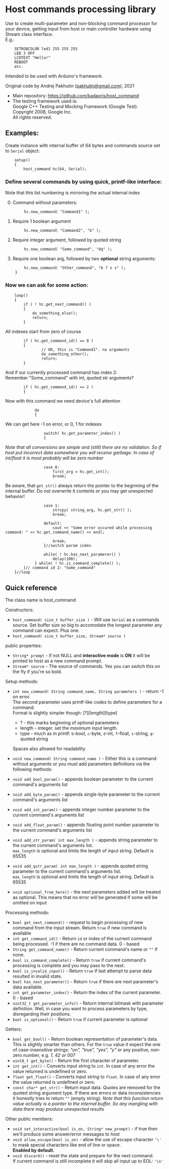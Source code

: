 # Host commands processing library

Use to create multi-parameter and non-blocking command processor for your device,
getting input from host or main controller hardware using Stream class interface.  
E.g.:

        SETRGBCOLOR led1 255 255 255
        LED 3 OFF
        LCDTEXT "Hello!"
        REBOOT
        etc.

Intended to be used with Arduino's framework.  

Original code by Andrej Pakhutin (pakhutin@gmail.com), 2021
* Main repository: <https://github.com/kadavris/host_command>
* The testing framework used is:  
Google C++ Testing and Mocking Framework (Google Test).  
Copyright 2008, Google Inc.  
All rights reserved.  

## Examples:
Create instance with internal buffer of 64 bytes and commands source set to `Serial` object:

        setup()
        {
            host_command hc(64, Serial);

### Define several commands by using quick, printf-like interface:
Note that this list numbering is mirroring the actual internal index

0) Command without parameters:

            hc.new_command( "Command1" );

1) Require 1 boolean argument

            hc.new_command( "Command2", "b" );

2) Require integer argument, followed by quoted string

            hc.new_command( "Some_command", "dq" );

3) Require one boolean arg, followed by two **optional** string arguments:

            hc.new_command( "Other_command", "b ? s s" );
        }

### Now we can ask for some action:

        loop()
        {
            if ( ! hc.get_next_command() )
            {
                do_something_else();
                return;
            }

All indexes start from zero of course

            if ( hc.get_command_id() == 0 )
            {
                    // OK, this is "Command1". no arguments
                    do_something_other();
                    return;
            }

And if our currently processed command has index 2:  
Remember "Some_command" with int, quoted str arguments?

            if ( hc.get_command_id() == 2 )
            {

Now with this command we need device's full attention

                 do
                 {

We can get here -1 on error, or 0, 1 for indexes

                     switch( hc.get_parameter_index() )
                     {

*Note that all conversions are simple and (still) there are no validation. So if host put incorrect data somewhere you will receive garbage. In case of int/float it is most probably will be zero number*

                     case 0:
                         first_arg = hc.get_int();
                         break;

Be aware, that `get_str()` always return the pointer to the beginning of the internal buffer. Do not overwrite it contents or you may get unexpected behavior!

                     case 1:
                         strcpy( string_arg, hc.get_str() );
                         break;

                     default:
                         cout << "Some error occured while processing command: " << hc.get_command_name() << endl;

                         break;
                     }//switch param index

                     while( ! hc.has_next_paramerer() )
                         delay(100);
                 } while( ! hc.is_command_complete() );
            }// command id 2: "Some_command"
        }//loop

## Quick reference
The class name is host_command

Constructors:
* `host_command( size_t buffer_size )` - Will use `Serial` as a commands source. Set buffer size so big to accomodate the longest parameter any command can expect. Plus one.
* `host_command( size_t buffer_size, Stream* source )`

public properties:
* `String* prompt` - if not NULL and **interactive mode** is **ON** it will be printed to host as a new command prompt.
* `Stream* source` - The source of commands. Yes you can switch this on the fly if you're so bold.

Setup methods:
* `int new_command( String command_name, String parameters )` -  return -1 on error.  
  The second parameter uses printf-like codes to define parameters for a command.  
  Format is slightly simpler though: [?][length][type]
  *   ? - this marks beginning of optional parameters
  *   length - integer. set the _maximum_ input length.
  *   type - much as in printf: `b`-bool, `c`-byte, `d`-int, `f`-float, `s`-string, `q`-quoted string

  Spaces also allowed for readability
* `void new_command( String command_name )` - Either this is a command without arguments or you must add parameters definitions via the following methods:
* `void add_bool_param()` - appends boolean parameter to the current command's arguments list
* `void add_byte_param()` - appends single-byte parameter to the current command's arguments list
* `void add_int_param()` - appends integer number parameter to the current command's arguments list
* `void add_float_param()` - appends floating point number parameter to the current command's arguments list
* `void add_str_param( int max_length )` - appends string parameter to the current command's arguments list.  
`max_length` is optional and limits the length of input string. Default is 65535
* `void add_qstr_param( int max_length )` - appends quoted string parameter to the current command's arguments list.  
`max_length` is optional and limits the length of input string. Default is 65535
* `void optional_from_here()` - the next parameters added will be treated as optional. This means that no error will be generated if some will be omitted on input

Processing methods:
* `bool get_next_command()` - request to begin processing of new command from the input stream. Return `true` if new command is available
* `int get_command_id()` - Return `id` or index of the current command being processed. -1 if there are no command data. 0 - based
* `String get_command_name()` - Return current command's name or `""` if none.
* `bool is_command_complete()` - Return `true` if current command's processing is complete and you may pass to the next.
* `bool is_invalid_input()` - Return `true` if last attempt to parse data resulted in invalid state.
* `bool has_next_parameter()` - Return `true` if there are next parameter's data available.
* `int get_parameter_index()` - Return the index of the current parameter. 0 - based
* `uint32_t get_parameter_info()` - Return internal bitmask with parameter definition. Well, in case you want to process parameters by type, disregarding their positions.
* `bool is_optional()` - Return `true` if current parameter is optional

Getters:
* `bool get_bool()` - Return boolean representation of parameter's data.  
This is slightly smarter than others. For the `true` value it expect the one of case-insensitive strings: *"on", "true", "yes", "y"* or any positive, non-zero number, e.g.  *1, 42 or 007*
* `uint8_t get_byte()` - Return the first character of parameter.
* `int get_int()` - Converts input string to `int`. In case of any error the value returned is undefined or zero.
* `float get_float()` - Converts input string to `float`. In case of any error the value returned is undefined or zero.
* `const char* get_str()` - Return input data. Quotes are removed for the quoted string argument type. If there are errors or data inconsistencies it honestly tries to return `""` (empty string).
*Note that this function return value actually is a pointer to the internal buffer. So any mangling with data there may produce unexpected results*

Other public members:
* `void set_interactive(bool is_on, String* new_prompt)` - if true then we'll produce some answer/error messages to host
* `void allow_escape(bool is_on)` - allow the use of escape character `'\'` to mask special characters like end of line or space.  
**Enabled by default.**
* `void discard()` - reset the state and prepare for the next command.  
If current command is still incomplete it will skip all input up to EOL: `'\n'`
